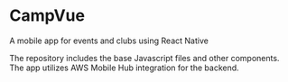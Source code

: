 # CampVue
A mobile app for events and clubs using React Native

The repository includes the base Javascript files and other components. The app utilizes AWS Mobile Hub integration for the backend.
